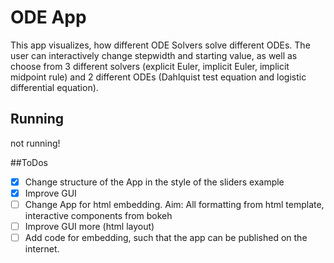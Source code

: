 # ODE App
This app visualizes, how different ODE Solvers solve different ODEs. The user can interactively change stepwidth and starting value, as well as choose from 3 different solvers (explicit Euler, implicit Euler, implicit midpoint rule) and 2 different ODEs (Dahlquist test equation and logistic differential equation).

## Running
not running!

##ToDos
- [x] Change structure of the App in the style of the sliders example
- [x] Improve GUI
- [ ] Change App for html embedding. Aim: All formatting from html template, interactive components from bokeh
- [ ] Improve GUI more (html layout)
- [ ] Add code for embedding, such that the app can be published on the internet.
